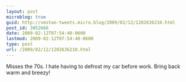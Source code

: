 ```yaml
---
layout: post
microblog: true
guid: http://vmstan-tweets.micro.blog/2009/02/12/1202636210.html
post_id: 3052666
date: 2009-02-12T07:54:40-0600
lastmod: 2009-02-12T07:54:40-0600
type: post
url: /2009/02/12/1202636210.html
---
```

Misses the 70s. I hate having to defrost my car before work. Bring back warm and breezy!
